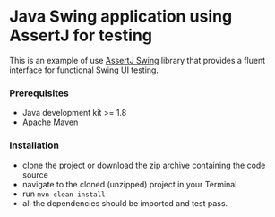 # Java Swing application using AssertJ for testing

This is an example of use [AssertJ Swing](https://joel-costigliola.github.io/assertj/assertj-swing.html) library that 
provides a fluent interface for functional Swing UI testing.

### Prerequisites

- Java development kit >= 1.8
- Apache Maven

### Installation

- clone the project or download the zip archive containing the code source
- navigate to the cloned (unzipped) project in your Terminal
- run `mvn clean install`
- all the dependencies should be imported and test pass.
